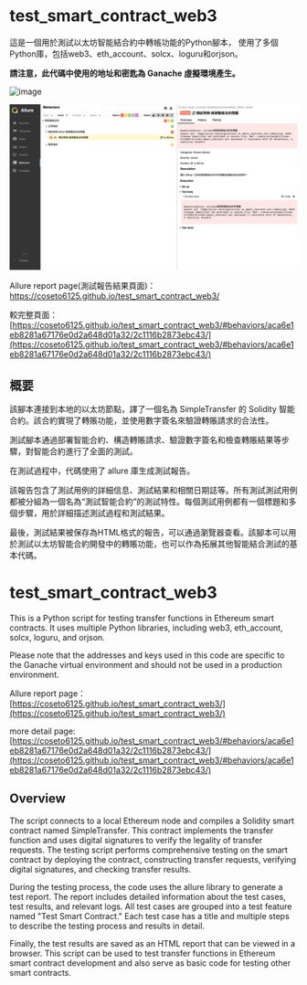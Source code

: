 # test_smart_contract_web3

這是一個用於測試以太坊智能結合約中轉帳功能的Python腳本，
使用了多個Python庫，包括web3、eth_account、solcx、loguru和orjson。

**請注意，此代碼中使用的地址和密匙為 Ganache 虛擬環境產生。**

<img width="1674" alt="image" src="https://github.com/coseto6125/test_smart_contract_web3/assets/80243681/0054287d-ee8d-4654-8d2b-688f1fdd0fca">

![1684095218123](image/README/1684095218123.png)

Allure report page(測試報告結果頁面)：[https://coseto6125.github.io/test_smart_contract_web3/
](https://coseto6125.github.io/test_smart_contract_web3/)

較完整頁面：[https://coseto6125.github.io/test_smart_contract_web3/#behaviors/aca6e1eb8281a67176e0d2a648d01a32/2c1116b2873ebc43/](https://coseto6125.github.io/test_smart_contract_web3/#behaviors/aca6e1eb8281a67176e0d2a648d01a32/2c1116b2873ebc43/)

## 概要

該腳本連接到本地的以太坊節點，譯了一個名為 SimpleTransfer 的 Solidity 智能合約。該合約實現了轉賬功能，並使用數字簽名來驗證轉賬請求的合法性。

測試腳本通過部署智能合約、構造轉賬請求、驗證數字簽名和檢查轉賬結果等步驟，對智能合約進行了全面的測試。

在測試過程中，代碼使用了 allure 庫生成測試報告。

該報告包含了測試用例的詳細信息、測試結果和相關日期誌等。所有測試測試用例都被分組為一個名為“測試智能合約”的測試特性。每個測試用例都有一個標題和多個步驟，用於詳細描述測試過程和測試結果。

最後，測試結果被保存為HTML格式的報告，可以通過瀏覽器查看。該腳本可以用於測試以太坊智能合約開發中的轉賬功能，也可以作為拓展其他智能結合測試的基本代碼。

# test_smart_contract_web3

This is a Python script for testing transfer functions in Ethereum smart contracts. It uses multiple Python libraries, including web3, eth_account, solcx, loguru, and orjson.

Please note that the addresses and keys used in this code are specific to the Ganache virtual environment and should not be used in a production environment.

Allure report page：[https://coseto6125.github.io/test_smart_contract_web3/](https://coseto6125.github.io/test_smart_contract_web3/)

more detail page: [https://coseto6125.github.io/test_smart_contract_web3/#behaviors/aca6e1eb8281a67176e0d2a648d01a32/2c1116b2873ebc43/](https://coseto6125.github.io/test_smart_contract_web3/#behaviors/aca6e1eb8281a67176e0d2a648d01a32/2c1116b2873ebc43/)

## Overview

The script connects to a local Ethereum node and compiles a Solidity smart contract named SimpleTransfer. This contract implements the transfer function and uses digital signatures to verify the legality of transfer requests. The testing script performs comprehensive testing on the smart contract by deploying the contract, constructing transfer requests, verifying digital signatures, and checking transfer results.

During the testing process, the code uses the allure library to generate a test report. The report includes detailed information about the test cases, test results, and relevant logs. All test cases are grouped into a test feature named "Test Smart Contract." Each test case has a title and multiple steps to describe the testing process and results in detail.

Finally, the test results are saved as an HTML report that can be viewed in a browser. This script can be used to test transfer functions in Ethereum smart contract development and also serve as basic code for testing other smart contracts.
